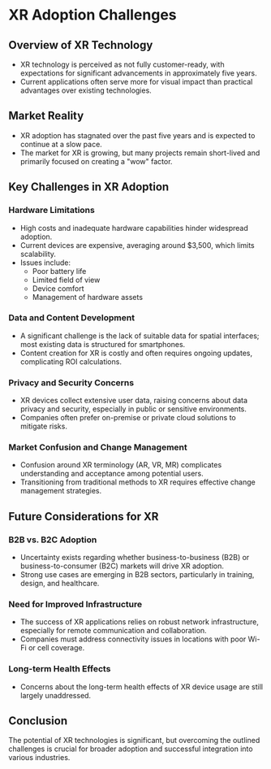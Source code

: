 # XR Adoption Challenges

## Overview of XR Technology
- XR technology is perceived as not fully customer-ready, with expectations for significant advancements in approximately five years.
- Current applications often serve more for visual impact than practical advantages over existing technologies.

## Market Reality
- XR adoption has stagnated over the past five years and is expected to continue at a slow pace.
- The market for XR is growing, but many projects remain short-lived and primarily focused on creating a "wow" factor.

## Key Challenges in XR Adoption

### Hardware Limitations
- High costs and inadequate hardware capabilities hinder widespread adoption.
- Current devices are expensive, averaging around $3,500, which limits scalability.
- Issues include:
  - Poor battery life
  - Limited field of view
  - Device comfort
  - Management of hardware assets

### Data and Content Development
- A significant challenge is the lack of suitable data for spatial interfaces; most existing data is structured for smartphones.
- Content creation for XR is costly and often requires ongoing updates, complicating ROI calculations.

### Privacy and Security Concerns
- XR devices collect extensive user data, raising concerns about data privacy and security, especially in public or sensitive environments.
- Companies often prefer on-premise or private cloud solutions to mitigate risks.

### Market Confusion and Change Management
- Confusion around XR terminology (AR, VR, MR) complicates understanding and acceptance among potential users.
- Transitioning from traditional methods to XR requires effective change management strategies.

## Future Considerations for XR

### B2B vs. B2C Adoption
- Uncertainty exists regarding whether business-to-business (B2B) or business-to-consumer (B2C) markets will drive XR adoption.
- Strong use cases are emerging in B2B sectors, particularly in training, design, and healthcare.

### Need for Improved Infrastructure
- The success of XR applications relies on robust network infrastructure, especially for remote communication and collaboration.
- Companies must address connectivity issues in locations with poor Wi-Fi or cell coverage.

### Long-term Health Effects
- Concerns about the long-term health effects of XR device usage are still largely unaddressed.

## Conclusion
The potential of XR technologies is significant, but overcoming the outlined challenges is crucial for broader adoption and successful integration into various industries.

